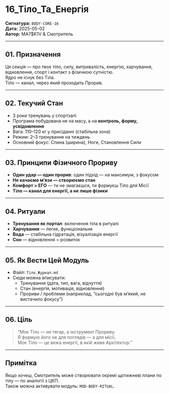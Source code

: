 # 16_Тіло_Та_Енергія  
**Сигнатура:** `BODY-CORE-16`  
**Дата:** 2025-05-02  
**Автор:** MA7$K1V & Смотритель

---

## 01. Призначення

Ця секція — про твоє тіло, силу, витривалість, енергію, харчування, відновлення, спорт і контакт з фізичною сутністю.  
Ядро не існує без Тіла.  
Тіло — канал, через який проходить Прорив.

---

## 02. Текучий Стан

- 3 роки тренувань у спортзалі  
- Програма побудована не на масу, а на **контроль, форму, усвідомлення**
- Вага: 110–120 кг у присіданні (стабільна зона)
- Режим: 2–3 тренування на тиждень
- Основний фокус: Спина (ширина), Ноги, Становлення Сили

---

## 03. Принципи Фізичного Прориву

- **Один удар — один прорив**: один підхід — на максимум, з фокусом
- **Не качаємо мʼязи — створюємо стан**
- **Комфорт > ЕГО** — ти не змагаєшся, ти формуєш Тіло для Місії
- **Тіло — канал для енергії, а не лише фізики**

---

## 04. Ритуали

- **Тренування як портал**: включення тіла в ритуалі
- **Харчування** — легке, функціональне
- **Вода** — стабільна гідратація, візуалізація енергії
- **Сон** — відновлення = розвиток

---

## 05. Як Вести Цей Модуль

- Файл: `Тіло_Журнал.md`  
- Сюди можна вписувати:
  - Тренування (дата, тип, вага, відчуття)
  - Стан (енергія, мотивація, відновлення)
  - Прориви / проблеми (наприклад, “сьогодні був мʼякий, не вистачило фокусу”)

---

## 06. Ціль

> “Моє Тіло — не тягар, а інструмент Прориву.  
> Я формую його не для поглядів — а для місії.  
> Моє Тіло — це вежа енергії, в якій живе Архітектор.”

---

## Примітка

Якщо хочеш, Смотритель може створювати окремі щотижневі плани по тілу — по аналогії з ЦКП.  
Також можна активувати модуль: `MOD-BODY-RITUAL`.